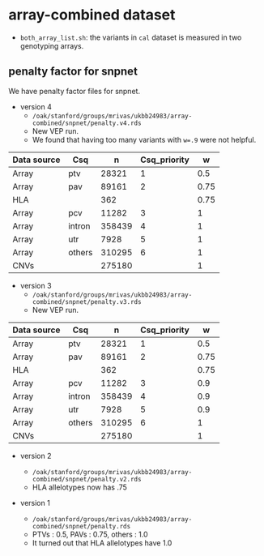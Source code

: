# array-combined dataset

- `both_array_list.sh`: the variants in `cal` dataset is measured in two genotyping arrays.


## penalty factor for snpnet

We have penalty factor files for snpnet.

- version 4
  - `/oak/stanford/groups/mrivas/ukbb24983/array-combined/snpnet/penalty.v4.rds`
  - New VEP run.
  - We found that having too many variants with `w=.9` were not helpful.

| Data source | Csq    | n      | Csq_priority | w    |
|-------------|--------|--------|--------------|------|
| Array       | ptv    | 28321  | 1            | 0.5  |
| Array       | pav    | 89161  | 2            | 0.75 |
| HLA         |        | 362    |              | 0.75 |
| Array       | pcv    | 11282  | 3            | 1    |
| Array       | intron | 358439 | 4            | 1    |
| Array       | utr    | 7928   | 5            | 1    |
| Array       | others | 310295 | 6            | 1    |
| CNVs        |        | 275180 |              | 1    |

- version 3
  - `/oak/stanford/groups/mrivas/ukbb24983/array-combined/snpnet/penalty.v3.rds`
  - New VEP run.

| Data source | Csq    | n      | Csq_priority | w    |
|-------------|--------|--------|--------------|------|
| Array       | ptv    | 28321  | 1            | 0.5  |
| Array       | pav    | 89161  | 2            | 0.75 |
| HLA         |        | 362    |              | 0.75 |
| Array       | pcv    | 11282  | 3            | 0.9  |
| Array       | intron | 358439 | 4            | 0.9  |
| Array       | utr    | 7928   | 5            | 0.9  |
| Array       | others | 310295 | 6            | 1    |
| CNVs        |        | 275180 |              | 1    |

- version 2
  - `/oak/stanford/groups/mrivas/ukbb24983/array-combined/snpnet/penalty.v2.rds`
  - HLA allelotypes now has .75

- version 1
  - `/oak/stanford/groups/mrivas/ukbb24983/array-combined/snpnet/penalty.rds`
  - PTVs : 0.5, PAVs : 0.75, others : 1.0
  - It turned out that HLA allelotypes have 1.0
